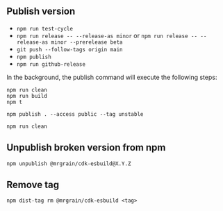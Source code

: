 ## Publish version

- `npm run test-cycle`
- `npm run release -- --release-as minor` or `npm run release -- --release-as minor --prerelease beta`
- `git push --follow-tags origin main`
- `npm publish`
- `npm run github-release`

In the background, the publish command will execute the following steps:

```
npm run clean
npm run build
npm t

npm publish . --access public --tag unstable

npm run clean
```

## Unpublish broken version from npm

```
npm unpublish @mrgrain/cdk-esbuild@X.Y.Z
```

## Remove tag

```
npm dist-tag rm @mrgrain/cdk-esbuild <tag>
```

